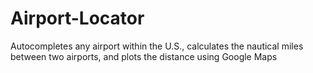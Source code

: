 # Airport-Locator

Autocompletes any airport within the U.S., calculates the nautical miles between two airports, and plots the distance using Google Maps
